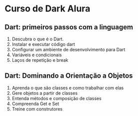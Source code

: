# Curso de Dark Alura

## Dart: primeiros passos com a linguagem

1. Descubra o que é o Dart.
2. Instalar e executar código dart
3. Configurar um ambiente de desenvolvimento para Dart
4. Variáveis e condicionais
5. Laços de repetição e break

## Dart: Dominando a Orientação a Objetos

1. Aprenda o que são classes e como trabalhar com elas
2. Gere objetos a partir de classes
3. Entenda métodos e composição de classes
4. Compreenda Get e Set
5. Treine com construtores
